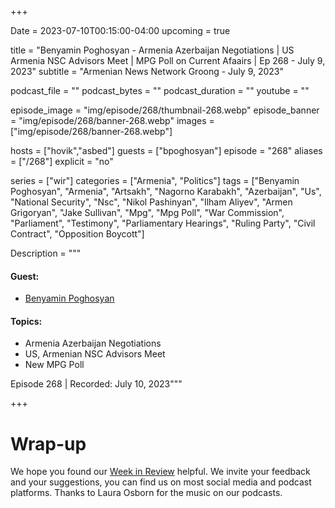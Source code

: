 +++

Date = 2023-07-10T00:15:00-04:00
upcoming = true

title = "Benyamin Poghosyan - Armenia Azerbaijan Negotiations | US Armenia NSC Advisors Meet | MPG Poll on Current Afaairs | Ep 268 - July 9, 2023"
subtitle = "Armenian News Network Groong - July 9, 2023"

podcast_file = ""
podcast_bytes = ""
podcast_duration = ""
youtube = ""

episode_image = "img/episode/268/thumbnail-268.webp"
episode_banner = "img/episode/268/banner-268.webp"
images = ["img/episode/268/banner-268.webp"]

hosts = ["hovik","asbed"]
guests = ["bpoghosyan"]
episode = "268"
aliases = ["/268"]
explicit = "no"

series = ["wir"]
categories = ["Armenia", "Politics"]
tags = ["Benyamin Poghosyan", "Armenia", "Artsakh", "Nagorno Karabakh", "Azerbaijan", "Us", "National Security", "Nsc", "Nikol Pashinyan", "Ilham Aliyev", "Armen Grigoryan", "Jake Sullivan", "Mpg", "Mpg Poll", "War Commission", "Parliament", "Testimony", "Parliamentary Hearings", "Ruling Party", "Civil Contract", "Opposition Boycott"]

Description = """
#### Guest:
* [Benyamin Poghosyan](/guest/bpoghosyan)

#### Topics:
* Armenia Azerbaijan Negotiations
* US, Armenian NSC Advisors Meet
* New MPG Poll

Episode 268 | Recorded: July 10, 2023"""

+++



# Wrap-up

We hope you found our [Week in Review](/series/wir) helpful. We invite your feedback and your suggestions, you can find us on most social media and podcast platforms. Thanks to Laura Osborn for the music on our podcasts.
